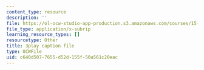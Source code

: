 ```yaml
---
content_type: resource
description: ''
file: https://ol-ocw-studio-app-production.s3.amazonaws.com/courses/15-390-new-enterprises-spring-2013/c640d5077655d52d155f50a561c20eac_zWgGX71Iws.srt
file_type: application/x-subrip
learning_resource_types: []
resourcetype: Other
title: 3play caption file
type: OCWFile
uid: c640d507-7655-d52d-155f-50a561c20eac
---
```

